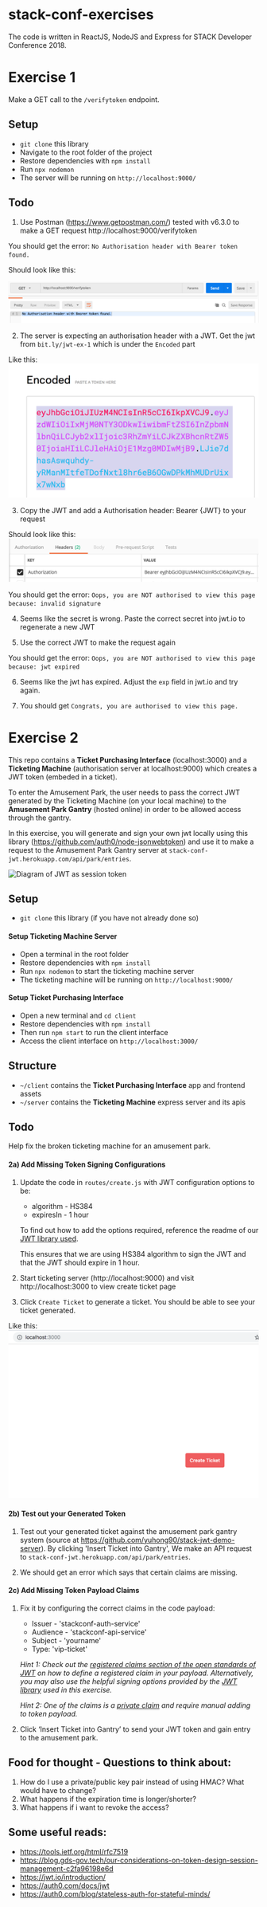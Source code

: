 # stack-conf-exercises

The code is written in ReactJS, NodeJS and Express for STACK Developer Conference 2018.

# Exercise 1
Make a GET call to the `/verifytoken` endpoint.

## Setup
- `git clone` this library
- Navigate to the root folder of the project
- Restore dependencies with `npm install`
- Run `npx nodemon` 
- The server will be running on `http://localhost:9000/`

## Todo
1. Use Postman (https://www.getpostman.com/) tested with v6.3.0 to make a GET request http://localhost:9000/verifytoken

You should get the error: `No Authorisation header with Bearer token found.`

Should look like this:

![todo step 1](images/todo-step1.png)

2. The server is expecting an authorisation header with a JWT. Get the jwt from `bit.ly/jwt-ex-1` which is under the `Encoded` part

Like this:
![todo step 2](images/todo-step2.png)

3. Copy the JWT and add a Authorisation header: Bearer {JWT} to your request

Should look like this:
![todo step 3](images/todo-step3.png)

You should get the error: `Oops, you are NOT authorised to view this page because: invalid signature`

4. Seems like the secret is wrong. Paste the correct secret into jwt.io to regenerate a new JWT

5. Use the correct JWT to make the request again

You should get the error: `Oops, you are NOT authorised to view this page because: jwt expired`

6. Seems like the jwt has expired. Adjust the `exp` field in jwt.io and try again.

7. You should get `Congrats, you are authorised to view this page.`


# Exercise 2
This repo contains a **Ticket Purchasing Interface** (localhost:3000) and a **Ticketing Machine** (authorisation server at localhost:9000) which creates a JWT token (embeded in a ticket). 

To enter the Amusement Park, the user needs to pass the correct JWT generated by the Ticketing Machine (on your local machine) to the **Amusement Park Gantry** (hosted online) in order to be allowed access through the gantry. 

In this exercise, you will generate and sign your own jwt locally using this library (https://github.com/auth0/node-jsonwebtoken) and use it to make a request to the Amusement Park Gantry server at `stack-conf-jwt.herokuapp.com/api/park/entries`. 

![Diagram of JWT as session token](./ex-2.png)

## Setup
- `git clone` this library (if you have not already done so)

#### Setup Ticketing Machine Server
- Open a terminal in the root folder
- Restore dependencies with `npm install`
- Run `npx nodemon` to start the ticketing machine server
- The ticketing machine will be running on `http://localhost:9000/`

#### Setup Ticket Purchasing Interface
- Open a new terminal and `cd client`
- Restore dependencies with `npm install`
- Then run `npm start` to run the client interface
- Access the client interface on `http://localhost:3000/` 

## Structure
- `~/client` contains the **Ticket Purchasing Interface** app and frontend assets
- `~/server` contains the **Ticketing Machine** express server and its apis

## Todo
Help fix the broken ticketing machine for an amusement park.

#### 2a) Add Missing Token Signing Configurations
1. Update the code in `routes/create.js` with JWT configuration options to be:

    - algorithm - HS384
    - expiresIn - 1 hour

    To find out how to add the options required, reference the readme of our [JWT library used](https://github.com/auth0/node-jsonwebtoken).

    This ensures that we are using HS384 algorithm to sign the JWT and that the JWT should expire in 1 hour.

2. Start ticketing server (http://localhost:9000) and visit http://localhost:3000 to view create ticket page

3. Click `Create Ticket` to generate a ticket. You should be able to see your ticket generated.

Like this:
![Create Ticket](./images/ex2-step3.png)

#### 2b) Test out your Generated Token
1. Test out your generated ticket against the amusement park gantry system (source at https://github.com/yuhong90/stack-jwt-demo-server). 
By clicking 'Insert Ticket into Gantry', We make an API request to `stack-conf-jwt.herokuapp.com/api/park/entries`.

2. We should get an error which says that certain claims are missing. 

#### 2c) Add Missing Token Payload Claims
1. Fix it by configuring the correct claims in the code payload:
    - Issuer - 'stackconf-auth-service'
    - Audience - 'stackconf-api-service'
    - Subject - 'yourname'
    - Type: 'vip-ticket'

    *Hint 1: Check out the [registered claims section of the open standards of JWT](https://tools.ietf.org/html/rfc7519#section-4.1) on how to define a registered claim in your payload. Alternatively, you may also use the helpful signing options provided by the [JWT library](https://github.com/auth0/node-jsonwebtoken#jwtsignpayload-secretorprivatekey-options-callback) used in this exercise.*

    *Hint 2: One of the claims is a [private claim](https://tools.ietf.org/html/rfc7519#section-4.3) and require manual adding to token payload.*

2. Click ‘Insert Ticket into Gantry’ to send your JWT token and gain entry to the amusement park.

## Food for thought - Questions to think about:
1. How do I use a private/public key pair instead of using HMAC? What would have to change?
2. What happens if the expiration time is longer/shorter?
3. What happens if i want to revoke the access?


## Some useful reads:
- https://tools.ietf.org/html/rfc7519
- https://blog.gds-gov.tech/our-considerations-on-token-design-session-management-c2fa96198e6d
- https://jwt.io/introduction/
- https://auth0.com/docs/jwt
- https://auth0.com/blog/stateless-auth-for-stateful-minds/
